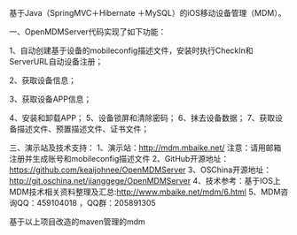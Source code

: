 基于Java（SpringMVC＋Hibernate ＋MySQL）的iOS移动设备管理（MDM）。

一、OpenMDMServer代码实现了如下功能：

1、自动创建基于设备的mobileconfig描述文件，安装时执行CheckIn和ServerURL自动设备注册；

2、获取设备信息；

3、获取设备APP信息；

4、安装和卸载APP；
5、设备锁屏和清除密码；
6、抹去设备数据；
7、获取设备描述文件、预置描述文件、证书文件；

三、演示站及技术支持：
1、演示站：http://mdm.mbaike.net/ 注意：请用邮箱注册并生成账号和mobileconfig描述文件
2、GitHub开源地址：https://github.com/keaijohnee/OpenMDMServer
3、OSChina开源地址：http://git.oschina.net/jianggege/OpenMDMServer
4、技术参考：基于IOS上MDM技术相关资料整理及汇总:http://www.mbaike.net/mdm/6.html
5、MDM咨询QQ：459104018 ，QQ群：205891305


基于以上项目改造的maven管理的mdm
